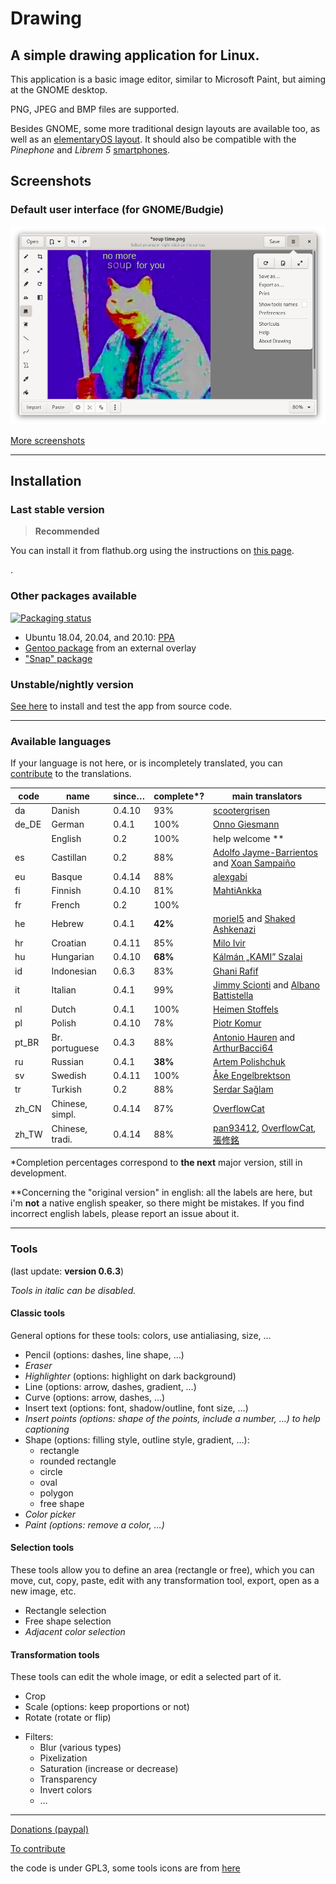 # Drawing

## A simple drawing application for Linux.

This application is a basic image editor, similar to Microsoft Paint, but aiming
at the GNOME desktop.

PNG, JPEG and BMP files are supported.

Besides GNOME, some more traditional design layouts are available too, as well
as an [elementaryOS layout](./docs/screenshots/0.6/elementary_save_as.png). It
should also be compatible with the *Pinephone* and *Librem 5*
[smartphones](./docs/screenshots/0.6/librem_menu.png).

## Screenshots

### Default user interface (for GNOME/Budgie)

![UI for GNOME and Budgie, here with the main menu opened](./docs/screenshots/0.6/gnome_menu.png)

[More screenshots](https://maoschanz.github.io/drawing/gallery.html)

----

## Installation

### Last stable version

>**Recommended**

You can install it from flathub.org using the instructions on
[this page](https://flathub.org/apps/details/com.github.maoschanz.drawing).

[<img alt="" height="100" src="https://flathub.org/assets/badges/flathub-badge-en.png">](https://flathub.org/apps/details/com.github.maoschanz.drawing).

### Other packages available

[![Packaging status](https://repology.org/badge/vertical-allrepos/drawing.svg)](https://repology.org/project/drawing/versions)

- Ubuntu 18.04, 20.04, and 20.10: [PPA](https://launchpad.net/~cartes/+archive/ubuntu/drawing/)
- [Gentoo package](https://gitlab.com/src_prepare/src_prepare-overlay/-/tree/master/media-gfx/drawing) from an external overlay
- ["Snap" package](https://www.youtube.com/watch?v=dQw4w9WgXcQ)

### Unstable/nightly version

[See here](./CONTRIBUTING.md#install-from-source-code) to install and test the
app from source code.

----

### Available languages

If your language is not here, or is incompletely translated, you can
[contribute](./CONTRIBUTING.md#translating) to the translations.

| code | name         | since… | complete*? | main translators                 |
|------|--------------|--------|------------|----------------------------------|
| da   | Danish       | 0.4.10 | 93%        | [scootergrisen](https://github.com/scootergrisen)
| de_DE | German      | 0.4.1  | 100%       | [Onno Giesmann](https://github.com/Etamuk)
|      | English      | 0.2    | 100%       | help welcome **                  |
| es   | Castillan    | 0.2    | 88%        | [Adolfo Jayme-Barrientos](https://github.com/fitojb) and [Xoan Sampaiño](https://github.com/xoan)
| eu   | Basque       | 0.4.14 | 88%        | [alexgabi](https://github.com/alexgabi)
| fi   | Finnish      | 0.4.10 | 81%        | [MahtiAnkka](https://github.com/mahtiankka)
| fr   | French       | 0.2    | 100%       |                                  |
| he   | Hebrew       | 0.4.1  | **42%**    | [moriel5](https://github.com/moriel5) and [Shaked Ashkenazi](https://github.com/shaqash)
| hr   | Croatian     | 0.4.11 | 85%        | [Milo Ivir](https://github.com/milotype)
| hu   | Hungarian    | 0.4.10 | **68%**    | [Kálmán „KAMI” Szalai](https://github.com/kami911)
| id   | Indonesian   | 0.6.3  | 83%        | [Ghani Rafif](https://github.com/ekickx)
| it   | Italian      | 0.4.1  | 99%        | [Jimmy Scionti](https://github.com/amivaleo) and [Albano Battistella ](https://github.com/albanobattistella)
| nl   | Dutch        | 0.4.1  | 100%       | [Heimen Stoffels](https://github.com/Vistaus)
| pl   | Polish       | 0.4.10 | 78%        | [Piotr Komur](https://github.com/pkomur)
| pt_BR | Br. portuguese | 0.4.3 | 88%      | [Antonio Hauren](https://github.com/haurenburu) and [ArthurBacci64](https://github.com/ArthurBacci64)
| ru   | Russian      | 0.4.1  | **38%**    | [Artem Polishchuk](https://github.com/tim77)
| sv   | Swedish      | 0.4.11 | 100%       | [Åke Engelbrektson](https://github.com/eson57)
| tr   | Turkish      | 0.2    | 88%        | [Serdar Sağlam](https://github.com/TeknoMobil)
| zh_CN | Chinese, simpl. | 0.4.14 | 87%    | [OverflowCat](https://github.com/OverflowCat)
| zh_TW | Chinese, tradi. | 0.4.14 | 88%    | [pan93412](https://github.com/pan93412), [OverflowCat](https://github.com/OverflowCat), [張修銘](https://github.com/cges30901)

\*Completion percentages correspond to **the next** major version, still in
development.

\**Concerning the "original version" in english: all the labels are here, but
i'm **not** a native english speaker, so there might be mistakes. If you find
incorrect english labels, please report an issue about it.

----

### Tools

(last update: **version 0.6.3**)

*Tools in italic can be disabled.*

#### Classic tools

General options for these tools: colors, use antialiasing, size, …

- Pencil (options: dashes, line shape, …)
- *Eraser*
- *Highlighter* (options: highlight on dark background)
- Line (options: arrow, dashes, gradient, …)
- Curve (options: arrow, dashes, …)
- Insert text (options: font, shadow/outline, font size, …)
- *Insert points (options: shape of the points, include a number, …) to help captioning*
- Shape (options: filling style, outline style, gradient, …):
	- rectangle
	- rounded rectangle
	- circle
	- oval
	- polygon
	- free shape
- *Color picker*
- *Paint (options: remove a color, …)*

#### Selection tools

These tools allow you to define an area (rectangle or free), which you can move,
cut, copy, paste, edit with any transformation tool, export, open as a new
image, etc.

- Rectangle selection
- Free shape selection
- *Adjacent color selection*

#### Transformation tools

These tools can edit the whole image, or edit a selected part of it.

- Crop
- Scale (options: keep proportions or not)
- Rotate (rotate or flip)
<!-- - Skew (horizontally or vertically) -->
- Filters:
	- Blur (various types)
	- Pixelization
	- Saturation (increase or decrease)
	- Transparency
	- Invert colors
	- …

----

[Donations (paypal)](https://paypal.me/maoschannz)

[To contribute](./CONTRIBUTING.md)

the code is under GPL3, some tools icons are from [here](https://github.com/gnome-design-team/gnome-icons/tree/master/art-libre-symbolic)

